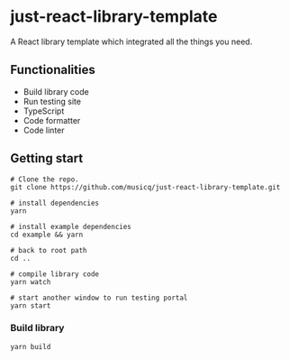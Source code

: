 # just-react-library-template

A React library template which integrated all the things you need.

## Functionalities

- Build library code
- Run testing site
- TypeScript
- Code formatter
- Code linter

## Getting start

```shell
# Clone the repo.
git clone https://github.com/musicq/just-react-library-template.git

# install dependencies
yarn

# install example dependencies
cd example && yarn

# back to root path
cd ..

# compile library code
yarn watch

# start another window to run testing portal
yarn start
```

### Build library

```shell
yarn build
```

